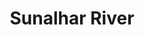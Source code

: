 ---
title: "Sunalhar River"
title_bn: "সুনলহার নদী"
description: "It started flowing from Uttor Niamatpur Arji of border of Nasirnagar and Sarail Upazilla of Brahmanbaria and fall into Titas River."
---